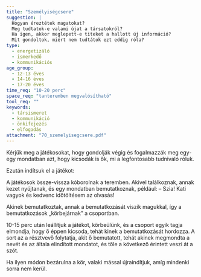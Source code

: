 ```yaml
---
title: "Személyiségcsere"
suggestion: | 
  Hogyan éreztétek magatokat?
  Meg tudtatok-e valami újat a társatokról?
  Ha igen, akkor meglepett-e titeket a hallott új információ?
  Mit gondoltok, miért nem tudtátok ezt eddig róla?
type:
  - energetizáló
  - ismerkedő
  - kommunikációs
age_group:
  - 12-13 éves
  - 14-16 éves
  - 17-20 éves
time_req: "10-20 perc"
space_req: "tanteremben megvalósítható"
tool_req: ""
keywords: 
  - társismeret
  - kommunikáció
  - önkifejezés
  - elfogadás
attachment: "70_szemelyisegcsere.pdf"
---
```


Kérjük meg a játékosokat, hogy gondolják végig és fogalmazzák meg egy-egy mondatban azt, hogy kicsodák is ők, mi a legfontosabb tudnivaló róluk.

Ezután indítsuk el a játékot:

A játékosok össze-vissza kóborolnak a teremben. Akivel találkoznak, annak kezet nyújtanak, és egy mondatban bemutatkoznak, például: – Szia! Kati vagyok és kedvenc időtöltésem az olvasás!

Akinek bemutatkoztak, annak a bemutatkozását viszik magukkal, így a bemutatkozások „körbejárnak” a csoportban.

10-15 perc után leállítjuk a játékot, körbeülünk, és a csoport egyik tagja elmondja, hogy ő éppen kicsoda, tehát kinek a bemutatkozását hordozza. A sort az a résztvevő folytatja, akit ő bemutatott, tehát akinek megmondta a nevét és az általa elindított mondatot, és tőle a következő érintett veszi át a szót.

Ha ilyen módon bezárulna a kör, valaki mással újraindítjuk, amíg mindenki sorra nem kerül.
  
  
